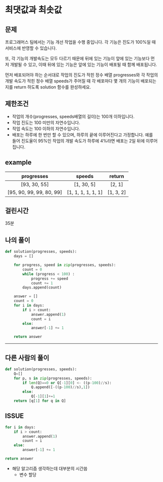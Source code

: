 # 최댓값과 최솟값
## 문제
프로그래머스 팀에서는 기능 개선 작업을 수행 중입니다. 각 기능은 진도가 100%일 때 서비스에 반영할 수 있습니다.  

또, 각 기능의 개발속도는 모두 다르기 때문에 뒤에 있는 기능이 앞에 있는 기능보다 먼저 개발될 수 있고, 이때 뒤에 있는 기능은 앞에 있는 기능이 배포될 때 함께 배포됩니다.  

먼저 배포되어야 하는 순서대로 작업의 진도가 적힌 정수 배열 progresses와 각 작업의 개발 속도가 적힌 정수 배열 speeds가 주어질 때 각 배포마다 몇 개의 기능이 배포되는지를 return 하도록 solution 함수를 완성하세요.  

## 제한조건
- 작업의 개수(progresses, speeds배열의 길이)는 100개 이하입니다.
- 작업 진도는 100 미만의 자연수입니다.
- 작업 속도는 100 이하의 자연수입니다.
- 배포는 하루에 한 번만 할 수 있으며, 하루의 끝에 이루어진다고 가정합니다. 예를 들어 진도율이 95%인 작업의 개발 속도가 하루에 4%라면 배포는 2일 뒤에 이루어집니다.
## example

|progresses|speeds|return|
|:---:|:---:|:---:|
|[93, 30, 55]|[1, 30, 5]|[2, 1]|
|[95, 90, 99, 99, 80, 99]|[1, 1, 1, 1, 1, 1]	|[1, 3, 2]|

## 걸린시간
35분
## 나의 풀이
```python
def solution(progresses, speeds):
    days = []

    for progress, speed in zip(progresses, speeds):
        count = 0
        while (progress < 100) :
            progress += speed
            count += 1
        days.append(count)

    answer = []
    count = 0
    for i in days:
        if i > count:
            answer.append(1)
            count = i
        else:
            answer[-1] += 1

    return answer
```
---
## 다른 사람의 풀이
```python
def solution(progresses, speeds):
    Q=[]
    for p, s in zip(progresses, speeds):
        if len(Q)==0 or Q[-1][0] <- ((p-100)//s):
            Q.append([-((p-100)//s),1])
        else:
            Q[-1][1]+=1
    return [q[1] for q in Q]
```

## ISSUE
```python 
for i in days:
    if i > count:
        answer.append(1)
        count = i
    else:
        answer[-1] += 1

return answer
```
- 해당 알고리즘 생각하는데 대부분의 시간씀
  - 변수 할당